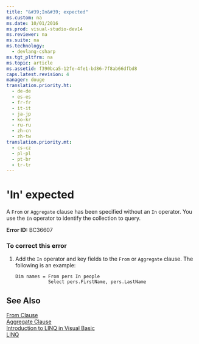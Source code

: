 ```yaml
---
title: "&#39;In&#39; expected"
ms.custom: na
ms.date: 10/01/2016
ms.prod: visual-studio-dev14
ms.reviewer: na
ms.suite: na
ms.technology: 
  - devlang-csharp
ms.tgt_pltfrm: na
ms.topic: article
ms.assetid: f390bca5-12fe-4fe1-bd86-7f8ab66dfbd8
caps.latest.revision: 4
manager: douge
translation.priority.ht: 
  - de-de
  - es-es
  - fr-fr
  - it-it
  - ja-jp
  - ko-kr
  - ru-ru
  - zh-cn
  - zh-tw
translation.priority.mt: 
  - cs-cz
  - pl-pl
  - pt-br
  - tr-tr
---
```

# &#39;In&#39; expected
A `From` or `Aggregate` clause has been specified without an `In` operator. You use the `In` operator to identify the collection to query.  
  
 **Error ID:** BC36607  
  
### To correct this error  
  
1.  Add the `In` operator and key fields to the `From` or `Aggregate` clause. The following is an example:  
  
    ```vb#  
    Dim names = From pers In people   
                Select pers.FirstName, pers.LastName  
    ```  
  
## See Also  
 [From Clause](../Topic/From%20Clause%20\(Visual%20Basic\).md)   
 [Aggregate Clause](../Topic/Aggregate%20Clause%20\(Visual%20Basic\).md)   
 [Introduction to LINQ in Visual Basic](../Topic/Introduction%20to%20LINQ%20in%20Visual%20Basic.md)   
 [LINQ](../Topic/LINQ%20in%20Visual%20Basic.md)